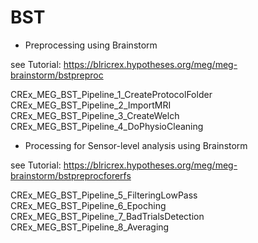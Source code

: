 
# BST

 * Preprocessing using Brainstorm
 
 see Tutorial: https://blricrex.hypotheses.org/meg/meg-brainstorm/bstpreproc
 
 CREx_MEG_BST_Pipeline_1_CreateProtocolFolder
 CREx_MEG_BST_Pipeline_2_ImportMRI
 CREx_MEG_BST_Pipeline_3_CreateWelch
 CREx_MEG_BST_Pipeline_4_DoPhysioCleaning
 
 * Processing for Sensor-level analysis using Brainstorm
 
 see Tutorial: https://blricrex.hypotheses.org/meg/meg-brainstorm/bstpreprocforerfs
 
 CREx_MEG_BST_Pipeline_5_FilteringLowPass
 CREx_MEG_BST_Pipeline_6_Epoching
 CREx_MEG_BST_Pipeline_7_BadTrialsDetection
 CREx_MEG_BST_Pipeline_8_Averaging
